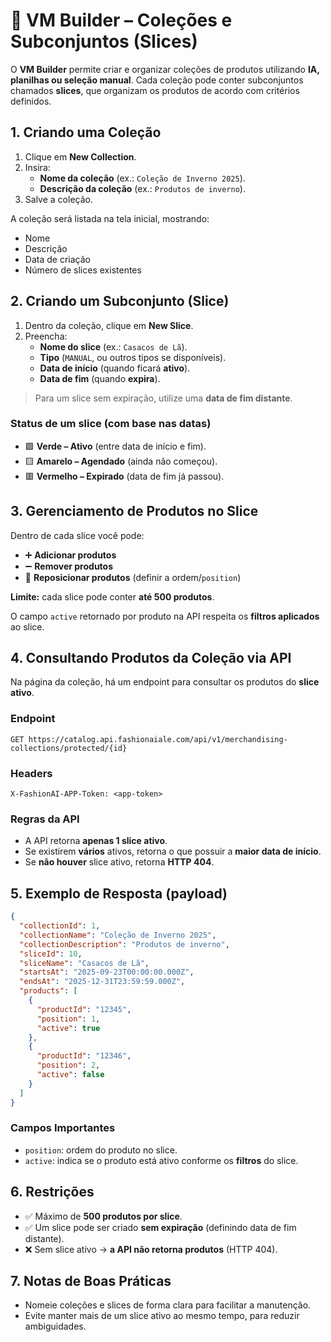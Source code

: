 # 📘 VM Builder – Coleções e Subconjuntos (Slices)

O **VM Builder** permite criar e organizar coleções de produtos utilizando **IA, planilhas ou seleção manual**.
Cada coleção pode conter subconjuntos chamados **slices**, que organizam os produtos de acordo com critérios definidos.

## 1. Criando uma Coleção

1. Clique em **New Collection**.
2. Insira:
   - **Nome da coleção** (ex.: `Coleção de Inverno 2025`).
   - **Descrição da coleção** (ex.: `Produtos de inverno`).
3. Salve a coleção.

A coleção será listada na tela inicial, mostrando:
- Nome
- Descrição
- Data de criação
- Número de slices existentes

## 2. Criando um Subconjunto (Slice)

1. Dentro da coleção, clique em **New Slice**.
2. Preencha:
   - **Nome do slice** (ex.: `Casacos de Lã`).
   - **Tipo** (`MANUAL`, ou outros tipos se disponíveis).
   - **Data de início** (quando ficará **ativo**).
   - **Data de fim** (quando **expira**).

> Para um slice sem expiração, utilize uma **data de fim distante**.

### Status de um slice (com base nas datas)
- 🟩 **Verde – Ativo** (entre data de início e fim).
- 🟨 **Amarelo – Agendado** (ainda não começou).
- 🟥 **Vermelho – Expirado** (data de fim já passou).

## 3. Gerenciamento de Produtos no Slice

Dentro de cada slice você pode:
- ➕ **Adicionar produtos**
- ➖ **Remover produtos**
- 🔀 **Reposicionar produtos** (definir a ordem/`position`)

**Limite:** cada slice pode conter **até 500 produtos**.

O campo `active` retornado por produto na API respeita os **filtros aplicados** ao slice.

## 4. Consultando Produtos da Coleção via API

Na página da coleção, há um endpoint para consultar os produtos do **slice ativo**.

### Endpoint
```http
GET https://catalog.api.fashionaiale.com/api/v1/merchandising-collections/protected/{id}
```

### Headers
```http
X-FashionAI-APP-Token: <app-token>
```

### Regras da API
- A API retorna **apenas 1 slice ativo**.
- Se existirem **vários** ativos, retorna o que possuir a **maior data de início**.
- Se **não houver** slice ativo, retorna **HTTP 404**.

## 5. Exemplo de Resposta (payload)

```json
{
  "collectionId": 1,
  "collectionName": "Coleção de Inverno 2025",
  "collectionDescription": "Produtos de inverno",
  "sliceId": 10,
  "sliceName": "Casacos de Lã",
  "startsAt": "2025-09-23T00:00:00.000Z",
  "endsAt": "2025-12-31T23:59:59.000Z",
  "products": [
    {
      "productId": "12345",
      "position": 1,
      "active": true
    },
    {
      "productId": "12346",
      "position": 2,
      "active": false
    }
  ]
}
```

### Campos Importantes
- `position`: ordem do produto no slice.
- `active`: indica se o produto está ativo conforme os **filtros** do slice.

## 6. Restrições

- ✅ Máximo de **500 produtos por slice**.
- ✅ Um slice pode ser criado **sem expiração** (definindo data de fim distante).
- ❌ Sem slice ativo → **a API não retorna produtos** (HTTP 404).

## 7. Notas de Boas Práticas

- Nomeie coleções e slices de forma clara para facilitar a manutenção.
- Evite manter mais de um slice ativo ao mesmo tempo, para reduzir ambiguidades.